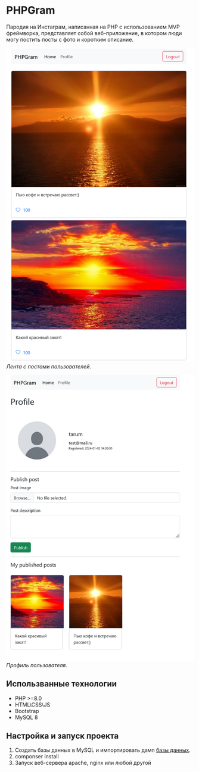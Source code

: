 # PHPGram
Пародия на Инстаграм, написанная на PHP с использованием MVP фреймворка, представляет собой веб-приложение, в котором люди могу постить посты с фото и коротким описание.

![main](/assets/img/main.png)
*Лента с постами пользователей*.

![profile](/assets/img/profile.png)
*Профиль пользователя*.

## Использванные технологии
- PHP >=8.0
- HTML\CSS\JS
- Bootstrap
- MySQL 8

## Настройка и запуск проекта
1. Создать базы данных в MySQL и импортировать дамп [базы данных](https://fikiwiki.com/uploads/posts/2022-02/1644938153_7-fikiwiki-com-p-kartinki-yami-na-dorogakh-8.jpg).
2. componser install
3. Запуск веб-сервера apache, nginx или любой другой

